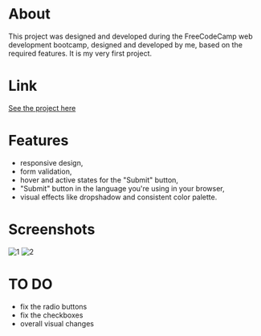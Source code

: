 # About

This project was designed and developed during the FreeCodeCamp web development bootcamp, designed and developed by me, based on the required features. 
It is my very first project.

# Link

[See the project here](https://witchdevelops.github.io/survey/)

# Features

- responsive design,
- form validation,
- hover and active states for the "Submit" button,
- "Submit" button in the language you're using in your browser,
- visual effects like dropshadow and consistent color palette.

# Screenshots
![1](https://user-images.githubusercontent.com/112077394/196404517-ad9dd7aa-c7ab-4c8c-b978-6deaedd1f634.png)
![2](https://user-images.githubusercontent.com/112077394/196404528-f3df70fc-c05d-4d1a-95a6-da705a343915.png)

# TO DO

* fix the radio buttons
* fix the checkboxes
* overall visual changes
